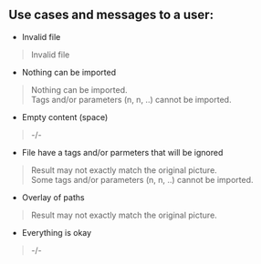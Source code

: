 Use cases and messages to a user:
---
* Invalid file

> Invalid file

* Nothing can be imported

> Nothing can be imported. <br/>
> Tags and/or parameters (n, n, ..) cannot be imported.

* Empty content (space)

> -/-


* File have a tags and/or parmeters that will be ignored

> Result may not exactly match the original picture. <br/>
> Some tags and/or parameters (n, n, ..) cannot be imported.

* Overlay of paths

> Result may not exactly match the original picture.

* Everything is okay

> -/-

